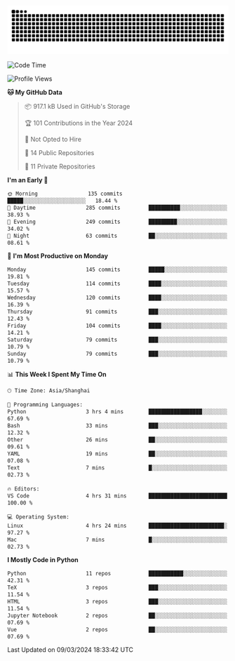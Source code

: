 ![](https://raw.githubusercontent.com/BorisYang326/BorisYang326/output/github-contribution-grid-snake-dark.svg)

<!--START_SECTION:waka-->
![Code Time](http://img.shields.io/badge/Code%20Time-42%20hrs%2036%20mins-blue)

![Profile Views](http://img.shields.io/badge/Profile%20Views-0-blue)

**🐱 My GitHub Data** 

> 📦 917.1 kB Used in GitHub's Storage 
 > 
> 🏆 101 Contributions in the Year 2024
 > 
> 🚫 Not Opted to Hire
 > 
> 📜 14 Public Repositories 
 > 
> 🔑 11 Private Repositories 
 > 
**I'm an Early 🐤** 

```text
🌞 Morning                135 commits         █████░░░░░░░░░░░░░░░░░░░░   18.44 % 
🌆 Daytime                285 commits         ██████████░░░░░░░░░░░░░░░   38.93 % 
🌃 Evening                249 commits         █████████░░░░░░░░░░░░░░░░   34.02 % 
🌙 Night                  63 commits          ██░░░░░░░░░░░░░░░░░░░░░░░   08.61 % 
```
📅 **I'm Most Productive on Monday** 

```text
Monday                   145 commits         █████░░░░░░░░░░░░░░░░░░░░   19.81 % 
Tuesday                  114 commits         ████░░░░░░░░░░░░░░░░░░░░░   15.57 % 
Wednesday                120 commits         ████░░░░░░░░░░░░░░░░░░░░░   16.39 % 
Thursday                 91 commits          ███░░░░░░░░░░░░░░░░░░░░░░   12.43 % 
Friday                   104 commits         ████░░░░░░░░░░░░░░░░░░░░░   14.21 % 
Saturday                 79 commits          ███░░░░░░░░░░░░░░░░░░░░░░   10.79 % 
Sunday                   79 commits          ███░░░░░░░░░░░░░░░░░░░░░░   10.79 % 
```


📊 **This Week I Spent My Time On** 

```text
🕑︎ Time Zone: Asia/Shanghai

💬 Programming Languages: 
Python                   3 hrs 4 mins        █████████████████░░░░░░░░   67.69 % 
Bash                     33 mins             ███░░░░░░░░░░░░░░░░░░░░░░   12.32 % 
Other                    26 mins             ██░░░░░░░░░░░░░░░░░░░░░░░   09.61 % 
YAML                     19 mins             ██░░░░░░░░░░░░░░░░░░░░░░░   07.08 % 
Text                     7 mins              █░░░░░░░░░░░░░░░░░░░░░░░░   02.73 % 

🔥 Editors: 
VS Code                  4 hrs 31 mins       █████████████████████████   100.00 % 

💻 Operating System: 
Linux                    4 hrs 24 mins       ████████████████████████░   97.27 % 
Mac                      7 mins              █░░░░░░░░░░░░░░░░░░░░░░░░   02.73 % 
```

**I Mostly Code in Python** 

```text
Python                   11 repos            ███████████░░░░░░░░░░░░░░   42.31 % 
TeX                      3 repos             ███░░░░░░░░░░░░░░░░░░░░░░   11.54 % 
HTML                     3 repos             ███░░░░░░░░░░░░░░░░░░░░░░   11.54 % 
Jupyter Notebook         2 repos             ██░░░░░░░░░░░░░░░░░░░░░░░   07.69 % 
Vue                      2 repos             ██░░░░░░░░░░░░░░░░░░░░░░░   07.69 % 
```




 Last Updated on 09/03/2024 18:33:42 UTC
<!--END_SECTION:waka-->

